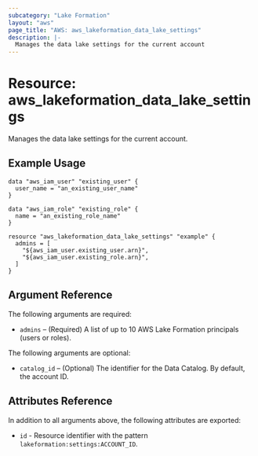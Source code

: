 ```yaml
---
subcategory: "Lake Formation"
layout: "aws"
page_title: "AWS: aws_lakeformation_data_lake_settings"
description: |-
  Manages the data lake settings for the current account
---
```


# Resource: aws_lakeformation_data_lake_settings

Manages the data lake settings for the current account.

## Example Usage

```hcl
data "aws_iam_user" "existing_user" {
  user_name = "an_existing_user_name"
}

data "aws_iam_role" "existing_role" {
  name = "an_existing_role_name"
}

resource "aws_lakeformation_data_lake_settings" "example" {
  admins = [
    "${aws_iam_user.existing_user.arn}",
    "${aws_iam_user.existing_role.arn}",
  ]
}
```

## Argument Reference

The following arguments are required:

* `admins` – (Required) A list of up to 10 AWS Lake Formation principals (users or roles).

The following arguments are optional:

* `catalog_id` – (Optional) The identifier for the Data Catalog. By default, the account ID.

## Attributes Reference

In addition to all arguments above, the following attributes are exported:

* `id` - Resource identifier with the pattern `lakeformation:settings:ACCOUNT_ID`.
